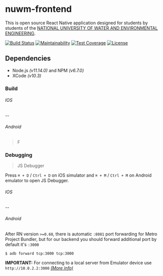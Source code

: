 # nuwm-frontend
This is open source React Native application designed for students by students of the [NATIONAL UNIVERSITY OF WATER AND ENVIRONMENTAL ENGINEERING](http://en.nuwm.edu.ua/).

[![Build Status](https://travis-ci.com/dooptha/nuwm-frontend.svg?branch=develop)](https://travis-ci.com/dooptha/nuwm-frontend)
[![Maintainability](https://api.codeclimate.com/v1/badges/470fde4b1b8945fba5f0/maintainability)](https://codeclimate.com/github/dooptha/nuwm-frontend/maintainability)
[![Test Coverage](https://api.codeclimate.com/v1/badges/470fde4b1b8945fba5f0/test_coverage)](https://codeclimate.com/github/dooptha/nuwm-frontend/test_coverage)
[![License](http://img.shields.io/:license-mit-blue.svg?style=flat-square)](http://badges.mit-license.org)

## Dependencies
 * Node.js _(v11.14.0)_ and NPM _(v6.7.0)_
 * XCode _(v10.3)_

### Build

###### IOS

--

###### Android
>F

### Debugging

>JS Debugger

Press `⌘ + D` / `Ctrl + D` on iOS simulator and `⌘ + M` / `Ctrl + M` on Android emulator to open JS Debugger.

###### IOS

--

###### Android
After RN version `>=0.60`, there is automatic `:8081` port forwarding for Metro Project Bundler,
but for our backend you should forward additional port by default it's `:3000`

```console
$ adb forward tcp:3000 tcp:3000
```

 **IMPORTANT:** For connecting to a local server from Emulator device use `http://10.0.2.2:3000` <a href="https://developer.android.com/studio/run/emulator-networking" target="_blank">_(More info)_</a>
